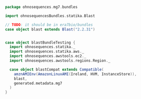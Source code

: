 
```scala
package ohnosequences.mg7.bundles

import ohnosequencesBundles.statika.Blast

// TODO: it should be in era7bio/bundles
case object blast extends Blast("2.2.31")


case object blastBundleTesting {
  import ohnosequences.statika._
  import ohnosequences.statika.aws._
  import ohnosequences.awstools.ec2._
  import ohnosequences.awstools.regions.Region._

  case object blastCompat extends Compatible(
    amznAMIEnv(AmazonLinuxAMI(Ireland, HVM, InstanceStore)),
    blast,
    generated.metadata.mg7
  )
}

```




[main/scala/metagenomica/bio4j/taxonomyTree.scala]: ../bio4j/taxonomyTree.scala.md
[main/scala/metagenomica/bio4j/titanTaxonomyTree.scala]: ../bio4j/titanTaxonomyTree.scala.md
[main/scala/metagenomica/bundles/bio4jTaxonomy.scala]: bio4jTaxonomy.scala.md
[main/scala/metagenomica/bundles/blast.scala]: blast.scala.md
[main/scala/metagenomica/bundles/blast16s.scala]: blast16s.scala.md
[main/scala/metagenomica/bundles/flash.scala]: flash.scala.md
[main/scala/metagenomica/bundles/gis.scala]: gis.scala.md
[main/scala/metagenomica/data.scala]: ../data.scala.md
[main/scala/metagenomica/dataflows/standard.scala]: ../dataflows/standard.scala.md
[main/scala/metagenomica/loquats/1.flash.scala]: ../loquats/1.flash.scala.md
[main/scala/metagenomica/loquats/2.split.scala]: ../loquats/2.split.scala.md
[main/scala/metagenomica/loquats/3.blast.scala]: ../loquats/3.blast.scala.md
[main/scala/metagenomica/loquats/4.merge.scala]: ../loquats/4.merge.scala.md
[main/scala/metagenomica/loquats/5.assignment.scala]: ../loquats/5.assignment.scala.md
[main/scala/metagenomica/loquats/6.counting.scala]: ../loquats/6.counting.scala.md
[main/scala/metagenomica/package.scala]: ../package.scala.md
[main/scala/metagenomica/parameters.scala]: ../parameters.scala.md
[test/scala/bundles.scala]: ../../../../test/scala/bundles.scala.md
[test/scala/lca.scala]: ../../../../test/scala/lca.scala.md
[test/scala/metagenomica/pipeline.scala]: ../../../../test/scala/metagenomica/pipeline.scala.md